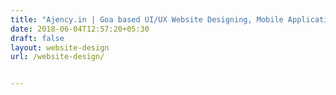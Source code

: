 ```yaml
---
title: "Ajency.in | Goa based UI/UX Website Designing, Mobile Application Development, Software Development Company, Website development"
date: 2018-06-04T12:57:20+05:30
draft: false
layout: website-design
url: /website-design/


---
```

